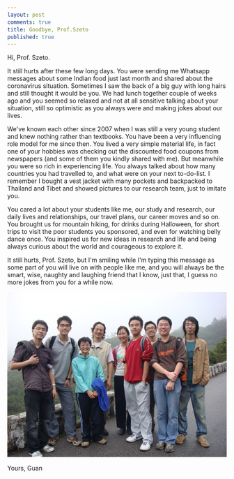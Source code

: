 ```yaml
---
layout: post
comments: true
title: Goodbye, Prof.Szeto
published: true
---
```



Hi, Prof. Szeto.


It still hurts after these few long days. You were sending me Whatsapp messages about some Indian food just last month and shared about the coronavirus situation. Sometimes I saw the back of a big guy with long hairs and still thought it would be you. We had lunch together couple of weeks ago and you seemed so relaxed and not at all sensitive talking about your situation, still so optimistic as you always were and making jokes about our lives. 


We've known each other since 2007 when I was still a very young student and knew nothing rather than textbooks. You have been a very influencing role model for me since then. You lived a very simple material life, in fact one of your hobbies was checking out the discounted food coupons from newspapers (and some of them you kindly shared with me). But meanwhile you were so rich in experiencing life. You always talked about how many countries you had travelled to, and what were on your next to-do-list. I remember I bought a vest jacket with many pockets and backpacked to Thailand and Tibet and showed pictures to our research team, just to imitate you. 


You cared a lot about your students like me, our study and research, our daily lives and relationships, our travel plans, our career moves and so on. You brought us for mountain hiking, for drinks during Halloween, for short trips to visit the poor students you sponsored, and even for watching belly dance once. You inspired us for new ideas in research and life and being always curious about the world and courageous to explore it. 


It still hurts, Prof. Szeto, but I'm smiling while I'm typing this message as some part of you will live on with people like me, and you will always be the smart, wise, naughty and laughing friend that I know, just that, I guess no more jokes from you for a while now. 


![](/images/202003/7.jpg)


Yours,
Guan
